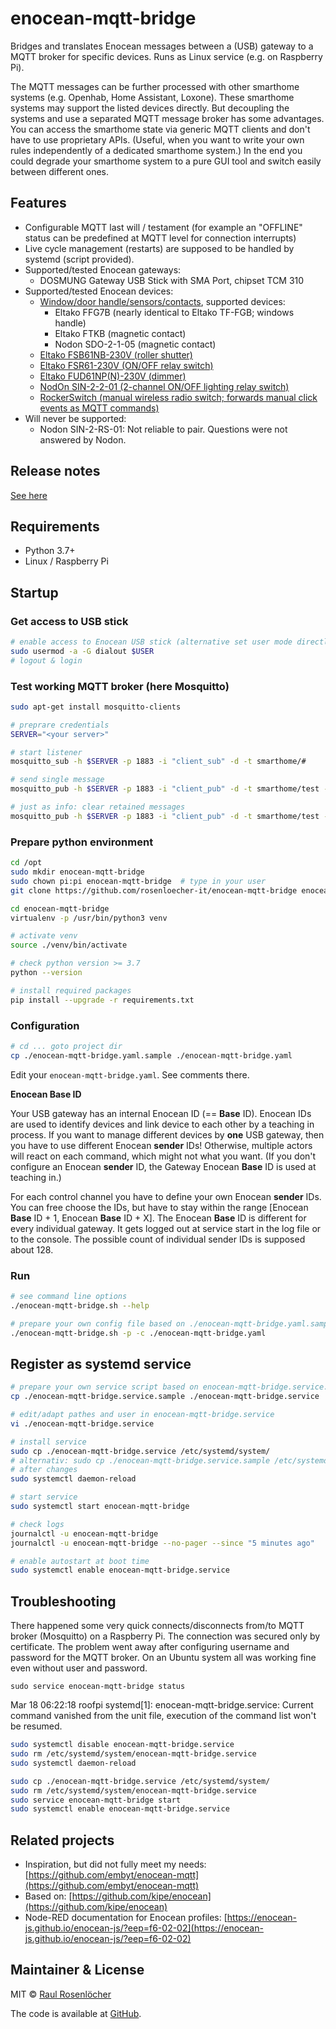 # enocean-mqtt-bridge

Bridges and translates Enocean messages between a (USB) gateway to a MQTT broker for specific devices. 
Runs as Linux service (e.g. on Raspberry Pi).

The MQTT messages can be further processed with other smarthome systems (e.g. Openhab, Home Assistant, Loxone).
These smarthome systems may support the listed devices directly.
But decoupling the systems and use a separated MQTT message broker has some advantages.
You can access the smarthome state via generic MQTT clients and don't have to use proprietary APIs.
(Useful, when you want to write your own rules independently of a dedicated smarthome system.)
In the end you could degrade your smarthome system to a pure GUI tool and switch easily between different ones.

## Features

- Configurable MQTT last will / testament (for example an "OFFLINE" status can be predefined at MQTT level for connection interrupts)
- Live cycle management (restarts) are supposed to be handled by systemd (script provided).
- Supported/tested Enocean gateways:
  - DOSMUNG Gateway USB Stick with SMA Port, chipset TCM 310
- Supported/tested Enocean devices:
  - [Window/door handle/sensors/contacts](src/device/opening_sensor/opening_sensor.md), supported devices:
    - Eltako FFG7B (nearly identical to Eltako TF-FGB; windows handle) 
    - Eltako FTKB (magnetic contact)
    - Nodon SDO-2-1-05 (magnetic contact)
  - [Eltako FSB61NB-230V (roller shutter)](src/device/eltako_fsb61/eltako_fsb61.md)
  - [Eltako FSR61-230V (ON/OFF relay switch)](src/device/eltako_fsr61/eltako_fsr61.md)
  - [Eltako FUD61NP(N)-230V (dimmer)](src/device/eltako_fud61/eltako_fud61.md)
  - [NodOn SIN-2-2-01 (2-channel ON/OFF lighting relay switch)](src/device/nodon_sin22/nodon_sin22.md)
  - [RockerSwitch (manual wireless radio switch; forwards manual click events as MQTT commands)](src/device/rocker_switch/rocker_switch.md)
- Will never be supported:
  - Nodon SIN-2-RS-01: Not reliable to pair. Questions were not answered by Nodon.

## Release notes

[See here](RELEASE_NOTES.md)

## Requirements

- Python 3.7+
- Linux / Raspberry Pi

## Startup

### Get access to USB stick
```bash
# enable access to Enocean USB stick (alternative set user mode directly)
sudo usermod -a -G dialout $USER
# logout & login
```

### Test working MQTT broker (here Mosquitto)
```bash
sudo apt-get install mosquitto-clients

# preprare credentials
SERVER="<your server>"

# start listener
mosquitto_sub -h $SERVER -p 1883 -i "client_sub" -d -t smarthome/#

# send single message
mosquitto_pub -h $SERVER -p 1883 -i "client_pub" -d -t smarthome/test -m "test_$(date)"

# just as info: clear retained messages
mosquitto_pub -h $SERVER -p 1883 -i "client_pub" -d -t smarthome/test -n -r -d
```

### Prepare python environment
```bash
cd /opt
sudo mkdir enocean-mqtt-bridge
sudo chown pi:pi enocean-mqtt-bridge  # type in your user
git clone https://github.com/rosenloecher-it/enocean-mqtt-bridge enocean-mqtt-bridge

cd enocean-mqtt-bridge
virtualenv -p /usr/bin/python3 venv

# activate venv
source ./venv/bin/activate

# check python version >= 3.7
python --version

# install required packages
pip install --upgrade -r requirements.txt
```

### Configuration

```bash
# cd ... goto project dir
cp ./enocean-mqtt-bridge.yaml.sample ./enocean-mqtt-bridge.yaml
```

Edit your `enocean-mqtt-bridge.yaml`. See comments there. 

**Enocean Base ID**

Your USB gateway has an internal Enocean ID (== **Base** ID). Enocean IDs are used to identify devices and link device to each other by a 
teaching in process. If you want to manage different devices by **one** USB gateway, then you have to use different Enocean **sender** IDs! 
Otherwise, multiple actors will react on each command, which might not what you want. (If you don't configure an Enocean **sender** ID, 
the Gateway Enocean **Base** ID is used at teaching in.) 

For each control channel you have to define your own Enocean **sender** IDs. You can free choose the IDs, but have to stay within the range 
[Enocean **Base** ID + 1, Enocean **Base** ID + X]. The Enocean **Base** ID is different for every individual gateway. It gets logged out 
at service start in the log file or to the console. The possible count of individual sender IDs is supposed about 128. 

### Run

```bash
# see command line options
./enocean-mqtt-bridge.sh --help

# prepare your own config file based on ./enocean-mqtt-bridge.yaml.sample
./enocean-mqtt-bridge.sh -p -c ./enocean-mqtt-bridge.yaml
```

## Register as systemd service
```bash
# prepare your own service script based on enocean-mqtt-bridge.service.sample
cp ./enocean-mqtt-bridge.service.sample ./enocean-mqtt-bridge.service

# edit/adapt pathes and user in enocean-mqtt-bridge.service
vi ./enocean-mqtt-bridge.service

# install service
sudo cp ./enocean-mqtt-bridge.service /etc/systemd/system/
# alternativ: sudo cp ./enocean-mqtt-bridge.service.sample /etc/systemd/system//enocean-mqtt-bridge.service
# after changes
sudo systemctl daemon-reload

# start service
sudo systemctl start enocean-mqtt-bridge

# check logs
journalctl -u enocean-mqtt-bridge
journalctl -u enocean-mqtt-bridge --no-pager --since "5 minutes ago"

# enable autostart at boot time
sudo systemctl enable enocean-mqtt-bridge.service
```

## Troubleshooting

There happened some very quick connects/disconnects from/to MQTT broker (Mosquitto) on a Raspberry Pi. The connection
was secured only by certificate. The problem went away after configuring username and password for the MQTT broker.
On an Ubuntu system all was working fine even without user and password.

`sudo service enocean-mqtt-bridge status`

Mar 18 06:22:18 roofpi systemd[1]: enocean-mqtt-bridge.service: Current command vanished from the unit file, execution of the command list won't be resumed.

```bash
sudo systemctl disable enocean-mqtt-bridge.service
sudo rm /etc/systemd/system/enocean-mqtt-bridge.service
sudo systemctl daemon-reload

sudo cp ./enocean-mqtt-bridge.service /etc/systemd/system/
sudo rm /etc/systemd/system/enocean-mqtt-bridge.service
sudo service enocean-mqtt-bridge start
sudo systemctl enable enocean-mqtt-bridge.service
```

## Related projects

- Inspiration, but did not fully meet my needs: [https://github.com/embyt/enocean-mqtt](https://github.com/embyt/enocean-mqtt)
- Based on: [https://github.com/kipe/enocean](https://github.com/kipe/enocean)
- Node-RED documentation for Enocean profiles: [https://enocean-js.github.io/enocean-js/?eep=f6-02-02](https://enocean-js.github.io/enocean-js/?eep=f6-02-02)


## Maintainer & License

MIT © [Raul Rosenlöcher](https://github.com/rosenloecher-it)

The code is available at [GitHub][home].

[home]: https://github.com/rosenloecher-it/enocean-mqtt-bridge
